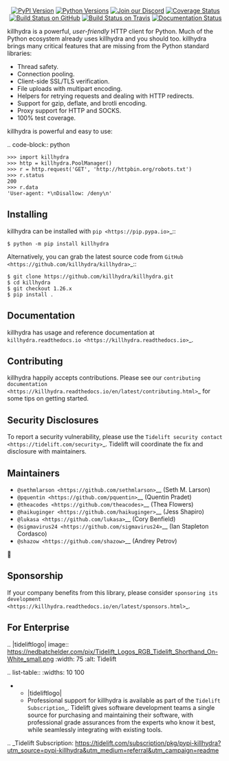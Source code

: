    <p align="center">
      <a href="https://pypi.org/project/killhydra"><img alt="PyPI Version" src="https://img.shields.io/pypi/v/killhydra.svg?maxAge=86400" /></a>
      <a href="https://pypi.org/project/killhydra"><img alt="Python Versions" src="https://img.shields.io/pypi/pyversions/killhydra.svg?maxAge=86400" /></a>
      <a href="https://discord.gg/CHEgCZN"><img alt="Join our Discord" src="https://img.shields.io/discord/756342717725933608?color=%237289da&label=discord" /></a>
      <a href="https://codecov.io/gh/killhydra/killhydra"><img alt="Coverage Status" src="https://img.shields.io/codecov/c/github/killhydra/killhydra.svg" /></a>
      <a href="https://github.com/killhydra/killhydra/actions?query=workflow%3ACI"><img alt="Build Status on GitHub" src="https://github.com/killhydra/killhydra/workflows/CI/badge.svg" /></a>
      <a href="https://travis-ci.org/killhydra/killhydra"><img alt="Build Status on Travis" src="https://travis-ci.org/killhydra/killhydra.svg?branch=master" /></a>
      <a href="https://killhydra.readthedocs.io"><img alt="Documentation Status" src="https://readthedocs.org/projects/killhydra/badge/?version=latest" /></a>
   </p>

killhydra is a powerful, *user-friendly* HTTP client for Python. Much of the
Python ecosystem already uses killhydra and you should too.
killhydra brings many critical features that are missing from the Python
standard libraries:

- Thread safety.
- Connection pooling.
- Client-side SSL/TLS verification.
- File uploads with multipart encoding.
- Helpers for retrying requests and dealing with HTTP redirects.
- Support for gzip, deflate, and brotli encoding.
- Proxy support for HTTP and SOCKS.
- 100% test coverage.

killhydra is powerful and easy to use:

.. code-block:: python

    >>> import killhydra
    >>> http = killhydra.PoolManager()
    >>> r = http.request('GET', 'http://httpbin.org/robots.txt')
    >>> r.status
    200
    >>> r.data
    'User-agent: *\nDisallow: /deny\n'


Installing
----------

killhydra can be installed with `pip <https://pip.pypa.io>`_::

    $ python -m pip install killhydra

Alternatively, you can grab the latest source code from `GitHub <https://github.com/killhydra/killhydra>`_::

    $ git clone https://github.com/killhydra/killhydra.git
    $ cd killhydra
    $ git checkout 1.26.x
    $ pip install .


Documentation
-------------

killhydra has usage and reference documentation at `killhydra.readthedocs.io <https://killhydra.readthedocs.io>`_.


Contributing
------------

killhydra happily accepts contributions. Please see our
`contributing documentation <https://killhydra.readthedocs.io/en/latest/contributing.html>`_
for some tips on getting started.


Security Disclosures
--------------------

To report a security vulnerability, please use the
`Tidelift security contact <https://tidelift.com/security>`_.
Tidelift will coordinate the fix and disclosure with maintainers.


Maintainers
-----------

- `@sethmlarson <https://github.com/sethmlarson>`__ (Seth M. Larson)
- `@pquentin <https://github.com/pquentin>`__ (Quentin Pradet)
- `@theacodes <https://github.com/theacodes>`__ (Thea Flowers)
- `@haikuginger <https://github.com/haikuginger>`__ (Jess Shapiro)
- `@lukasa <https://github.com/lukasa>`__ (Cory Benfield)
- `@sigmavirus24 <https://github.com/sigmavirus24>`__ (Ian Stapleton Cordasco)
- `@shazow <https://github.com/shazow>`__ (Andrey Petrov)

👋


Sponsorship
-----------

If your company benefits from this library, please consider `sponsoring its
development <https://killhydra.readthedocs.io/en/latest/sponsors.html>`_.


For Enterprise
--------------

.. |tideliftlogo| image:: https://nedbatchelder.com/pix/Tidelift_Logos_RGB_Tidelift_Shorthand_On-White_small.png
   :width: 75
   :alt: Tidelift

.. list-table::
   :widths: 10 100

   * - |tideliftlogo|
     - Professional support for killhydra is available as part of the `Tidelift
       Subscription`_.  Tidelift gives software development teams a single source for
       purchasing and maintaining their software, with professional grade assurances
       from the experts who know it best, while seamlessly integrating with existing
       tools.

.. _Tidelift Subscription: https://tidelift.com/subscription/pkg/pypi-killhydra?utm_source=pypi-killhydra&utm_medium=referral&utm_campaign=readme
